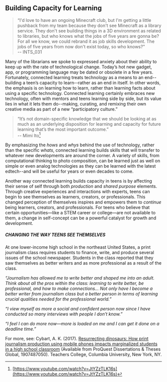 ## Building Capacity for Learning 

>“I&#039;d love to have an ongoing Minecraft club, but I&#039;m getting a little pushback from my team because they don&#039;t see Minecraft as a library service. They don&#039;t see building things in a 3D environment as related to libraries, but who knows what the jobs of five years are gonna be? For all we know, we could rebrand it as job skills development. The jobs of five years from now don&#039;t exist today, so who knows?”<br/> -- INTS_031

Many of the librarians we spoke to expressed anxiety about their ability to keep up with the rate of technological change. Today’s hot new gadget, app, or programming language may be dated or obsolete in a few years. Fortunately, connected learning treats technology as a means to an end--building a teen’s capacity to learn--rather as an end in itself. In other words, the emphasis is on learning how to learn, rather than learning facts about using a specific technology. Connected learning certainly embraces new technology, often with mentors and teens learning side by side, but its value lies in what it lets them do--making, curating, and remixing their own creative media as part of a new “participatory culture.”

>“It’s not domain-specific knowledge that we should be looking at as much as an underlying disposition for learning and capacity for future learning that’s the most important outcome.”<br/> -- Mimi Ito[^1]

By emphasizing the _hows_ and _whys_ behind the use of technology, rather than the specific _whats_, connected learning builds skills that will transfer to whatever new developments are around the corner. A variety of skills, from computational thinking to photo composition, can be learned just as well on simple or even analog technologies as they can be learned with the latest edtech--and will be useful for years or even decades to come.

Another way connected learning builds capacity in teens is by affecting their sense of self through both _production_ and _shared purpose_ elements. Through creative experiences and interactions with experts, teens can begin to see themselves as learners, creators, or professionals. This changed perception of themselves inspires and empowers them to _continue_ being learners, creators, and professionals. For teens who believe that certain opportunities—like a STEM career or college—are not available to them, a change in self-concept can be a powerful catalyst for growth and development.

<div class="table-format case-study"><span class="title"><h5>CHANGING THE WAY TEENS SEE THEMSELVES</h5></span>
<p>At one lower-income high school in the northeast United States, a print journalism class requires students to finance, write, and produce several issues of the school newspaper. Students in the class reported that they saw themselves as better writers and as more professional as a result of the class.</p>
<p><i>“Journalism has allowed me to write better and shaped me into an adult. Think about all the pros within the class: learning to write better, be professional, and how to make connections... Not only have I become a better writer from journalism class but a better person in terms of learning crucial qualities needed for the professional world.”</i></p>

<p><i>“I view myself as more a social and confident person now since I have conducted so many interviews with people I don’t know.”</i></p>

<p><i>“I feel I can do more now—more is loaded on me and I can get it done on a deadline time.”</i></p>

For more, see: Cybart, A. K. (2017). <a href="https://search.proquest.com/docview/1907487050?accountid=14696">
Resurrecting dinosaurs: How print journalism production using mobile phones impacts marginalized students in a high school classroom</a> (Available from ProQuest Dissertations & Theses Global, 1907487050). Teachers College, Columbia University, New York, NY. 
</div>

[^1]: [https://www.youtube.com/watch?v=JtYZzTLK16s](https://www.youtube.com/watch?v=JtYZzTLK16s)